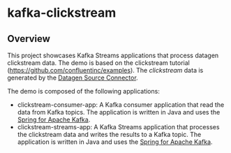 # kafka-clickstream

## Overview

This project showcases Kafka Streams applications that process datagen clickstream data. The demo is based on the clickstream tutorial (https://github.com/confluentinc/examples). The *clickstream* data is generated by the [Datagen Source Connector](https://github.com/confluentinc/kafka-connect-datagen).

The demo is composed of the following applications:

- clickstream-consumer-app: A Kafka consumer application that read the data from Kafka topics. The application is written in Java and uses the [Spring for Apache Kafka](https://spring.io/projects/spring-kafka).
- clickstream-streams-app: A Kafka Streams application that processes the clickstream data and writes the results to a Kafka topic. The application is written in Java and uses the [Spring for Apache Kafka](https://spring.io/projects/spring-kafka).
